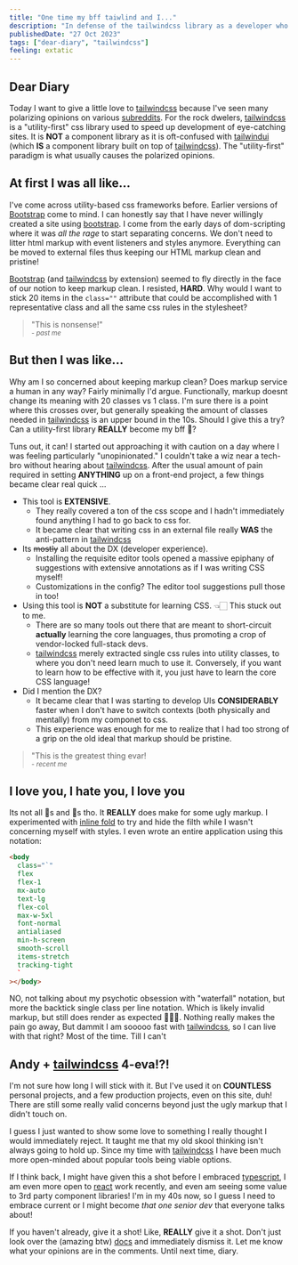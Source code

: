 ```yaml
---
title: "One time my bff taiwlind and I..."
description: "In defense of the tailwindcss library as a developer who has traditionally hated on similar libraries"
publishedDate: "27 Oct 2023"
tags: ["dear-diary", "tailwindcss"]
feeling: extatic
---
```


## Dear Diary

Today I want to give a little love to [tailwindcss](https://tailwindcss.com) because I've seen many polarizing opinions on various [subreddits](https://www.reddit.com/r/Frontend). For the rock dwelers, [tailwindcss](https://tailwindcss.com) is a "utility-first" css library used to speed up development of eye-catching sites. It is **NOT** a component library as it is oft-confused with [tailwindui](https://tailwindui.com/) (which **IS** a component library built on top of [tailwindcss](https://tailwindcss.com)). The "utility-first" paradigm is what usually causes the polarized opinions.

## At first I was all like...

I've come across utility-based css frameworks before. Earlier versions of [Bootstrap](https://getbootstrap.com/) come to mind. I can honestly say that I have never willingly created a site using [bootstrap](https://getbootstrap.com/). I come from the early days of dom-scripting where it was _all the rage_ to start separating concerns. We don't need to litter html markup with event listeners and styles anymore. Everything can be moved to external files thus keeping our HTML markup clean and pristine!

[Bootstrap](https://getbootstrap.com/) (and [tailwindcss](https://tailwindcss.com) by extension) seemed to fly directly in the face of our notion to keep markup clean. I resisted, **HARD**. Why would I want to stick 20 items in the `class=""` attribute that could be accomplished with 1 representative class and all the same css rules in the stylesheet?

> "This is nonsense!" <br/><small>_- past me_</small>

## But then I was like...

Why am I so concerned about keeping markup clean? Does markup service a human in any way? Fairly minimally I'd argue. Functionally, markup doesnt change its meaning with 20 classes vs 1 class. I'm sure there is a point where this crosses over, but generally speaking the amount of classes needed in [tailwindcss](https://tailwindcss.com) is an upper bound in the 10s. Should I give this a try? Can a utility-first library **REALLY** become my bff 🩷?

Tuns out, it can! I started out approaching it with caution on a day where I was feeling particularly "unopinionated." I couldn't take a wiz near a tech-bro without hearing about [tailwindcss](https://tailwindcss.com). After the usual amount of pain required in setting **ANYTHING** up on a front-end project, a few things became clear real quick ...

- This tool is **EXTENSIVE**.
  - They really covered a ton of the css scope and I hadn't immediately found anything I had to go back to css for.
  - It became clear that writing css in an external file really **WAS** the anti-pattern in [tailwindcss](https://tailwindcss.com)
- Its ~~mostly~~ all about the DX (developer experience).
  - Installing the requisite editor tools opened a massive epiphany of suggestions with extensive annotations as if I was writing CSS myself!
  - Customizations in the config? The editor tool suggestions pull those in too!
- Using this tool is **NOT** a substitute for learning CSS. 👈🏻 This stuck out to me.
  - There are so many tools out there that are meant to short-circuit **actually** learning the core languages, thus promoting a crop of vendor-locked full-stack devs.
  - [tailwindcss](https://tailwindcss.com) merely extracted single css rules into utility classes, to where you don't need learn much to use it. Conversely, if you want to learn how to be effective with it, you just have to learn the core CSS language!
- Did I mention the DX?
  - It became clear that I was starting to develop UIs **CONSIDERABLY** faster when I don't have to switch contexts (both physically and mentally) from my componet to css.
  - This experience was enough for me to realize that I had too strong of a grip on the old ideal that markup should be pristine.

> "This is the greatest thing evar! <br/><small>_- recent me_</small>

## I love you, I hate you, I love you

Its not all 🦄s and 💩s tho. It **REALLY** does make for some ugly markup. I experimented with [inline fold](https://github.com/moalamri/vscode-inline-fold) to try and hide the filth while I wasn't concerning myself with styles. I even wrote an entire application using this notation:

```html
<body
  class="`"
  flex
  flex-1
  mx-auto
  text-lg
  flex-col
  max-w-5xl
  font-normal
  antialiased
  min-h-screen
  smooth-scroll
  items-stretch
  tracking-tight
  `
></body>
```

NO, not talking about my psychotic obsession with "waterfall" notation, but more the backtick single class per line notation. Which is likely invalid markup, but still does render as expected 🤷🏻‍♂️. Nothing really makes the pain go away, But dammit I am sooooo fast with [tailwindcss](https://tailwindcss.com), so I can live with that right? Most of the time. Till I can't

## Andy + [tailwindcss](https://tailwindcss.com) 4-eva!?!

I'm not sure how long I will stick with it. But I've used it on **COUNTLESS** personal projects, and a few production projects, even on this site, duh! There are still some really valid concerns beyond just the ugly markup that I didn't touch on.

I guess I just wanted to show some love to something I really thought I would immediately reject. It taught me that my old skool thinking isn't always going to hold up. Since my time with [tailwindcss](https://tailwindcss.com) I have been much more open-minded about popular tools being viable options.

If I think back, I might have given this a shot before I embraced [typescript](https://www.typescriptlang.org/), I am even more open to [react](https://react.dev/) work recently, and even am seeing some value to 3rd party component libraries! I'm in my 40s now, so I guess I need to embrace current or I might become _that one senior dev_ that everyone talks about!

If you haven't already, give it a shot! Like, **REALLY** give it a shot. Don't just look over the (amazing btw) [docs](https://tailwindcss.com/docs/installation) and immediately dismiss it. Let me know what your opinions are in the comments. Until next time, diary.

<br/>
